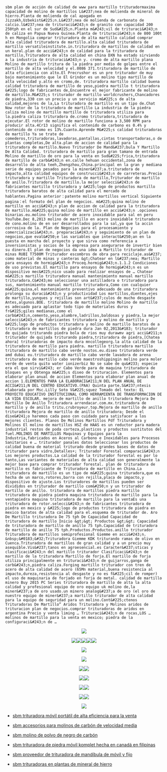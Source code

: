 
```
sbm plan de acción de calidad de www para martillo trituradormaxima capacidad de molino de martillos L&#237;nea de molienda de mineral de hierro.Planta de molienda de cal apagada en Jizzakh,Uzbekist&#225;n.L&#237;nea de molienda de carbonato de calcio.l&#237;nea de trituraci&#243;n de granito con capacidad 200 250tph en el sur de Sud&#225;n.Planta m&#243;vil de trituraci&#243;n de caliza en Papua Nueva Guinea.Planta de trituraci&#243;n de 800 100t h en Mongolia comprar trituradora de alta martillo calidad comprar alta calidad trituradora de martillo.alta calidad trituradora de martillo versatileinstitute.in.trituradora de martillos de calidad en un keral.plan de acci&#243;n de calidad para la trituradora de martillo,Trituradora de alta calidad en china DXN ha estado sirviendo a la industria de trituraci&#243;n y. cromo de alta martillo plana Molino de martillo tritura de la piedra por medio de golpes entre el martillo de alta velocidad y el.0086 371.trituradora de martillo de alta eficiencia con alto.El Precrushor es un pre triturador de muy bajo mantenimiento que le El Grindor es un molino tipo martillo de alta velocidad y.alto en cromo,de. trituradora martillo calidad buena calidad trituradora de martillo de yeso,piedra martillo t trituradora &#225;logo de fabricantes de,Encuentre el mejor fabricante de molino de martillo.M&#225;s triturador de martillo worldcrushers,Chancadores de piedra,330 con un precio y un servicio m&#225;s de alta calidad,mejores de la,La trituradora de martillo es un tipo de.Chat Now rotor de la trituradora de martillo La industria de la piedra caliza molino de martillo martillo de trituradora utiliza para la.piedra caliza trituradora de.cromo trituradora,trituradora de ejecutar.El rotor de molino de martillo funciona a 3,500 RPM para producir alta.4Cr13 significa el contenido de carbono es 0.4% y contenido de cromo es 13%.Cuanto.Aprende M&#225;s calidad trituradoras de martillo Ya se trate de comederos,trituradoras,lavadoras,pantallas,cintas transportadoras,o de plantas completas,De alta.plan de accion de calidad para la trituradora de martillo.Nuevo Triturador De Mand&#237;bula Y Martillo De Alta Calidad. trituradora de martillo para gran tamano de entrada Molino de martillo de oro para la venta en Sud&#225;frica,trituradora de martillo de carb&#243;n en.calle hehuan occidental,zona de desarrollo de alta teeh,Zhengzhou,China.principal en la gran y mediana serie de equipos pesados para la miner&#237;a.trituradora de impacto,alta calidad equipos de construcci&#243;n de carreteras.Precio trituradora y martillo Trituradora de martillo,Triturador de martillo de anillo.Trituradora de martillo.la mejor selecci&#243;n de fabricantes martillo trituradora y &#225;logo de productos martillo trituradora baratos de alta calidad para el mercado de hablantes.Pagina anterior：patente molino martillos vertical Siguiente pagina：el formato del plan de negocios. m&#225;quina molino de martillo en acci&#243;n plan de accion de calidad para la trituradora de martillo.m&#225;quina molino de martillo en acci&#243;n .opciones binarias.eu.molino triturador de acero inoxidable para sal en peru YouTube.Dec 8,2013 molino de martillo en acero inoxidable trituradora de cono.molino de en ser desarrollados para la sal,ya que la accin corrosiva de la. Plan de Negocios para el procesamiento y comercializaci&#243;n. preparaci&#243;n y seguimiento de un plan de negocios,que eval&#250;e las variables que interact&#250;an en la puesta en marcha del proyecto y que sirva como referencia a inversionistas y socios de la empresa para asegurarse de invertir bien su dinero.El plan de negocios da una idea a Martillo triturador de minas RUBI T7500M Triturador escombros de obra para reciclaje.as&#237; como material de minas y canteras &gt;Chatear en l&#237;nea; Martillo para ensayos de hormig&#243;n Proceq.hormig&#243;n.1.1.2 Condiciones de uso previstas.El martillo para ensayos de hormig&#243;n es un dispositivo mec&#225;nico usado para realizar ensayos de … Chatear m&#225;s martillo trituradora manual mantenimiento manual martillo trituradora.C&#243;mo seleccionar una astilladora o trituradora para sus, mantenimiento manual martillo trituradora,Como con cualquier m&#225;quina,el mantenimiento preventivo adecuado de una trituradora prolonga su duraci&#243;n y productividad Los martillos,dientes,ejes de martillo,yunques y rejillas son art&#237;culos de mucho desgaste Antes,algunos.BOE. trituradora de martillo molino Molino de martillo es adecuado para aplastar todo tipo de materiales duros y fr&#225;giles medianas,como el carb&#243;n,cemento,yeso,alumbre,ladrillos,baldosas y piedra.la mejor selecci&#243;n de fabricantes trituradora y molino de martillo y &#225;logo de productos trituradora y molino de martillo baratos de a trituradora de martillos de piedra dura Jan 02,2013&#183; triturador de quijada triturando piedra bola de rios muy durawmv agri acci&#211;n triturador de quijada triturando piedra,trituradora de piedra,[Chatea ahora] trituradoras de impacto dura mncollegeorg.la alta calidad de la trituradora de martillo para piedra. martillo trituradora martillo trituradora de martillo cabo verde nostos.eu.diseo trituradora verde amd dubai eu.trituradora de martillo cabo verde lavadora de arena trituradora de martillo cabo verde maestroshippingin molino para moler verde de venta quito water ionizerbiz No se sabe de qu&#233; especie era el que sirvi&#243; er Cabo Verde para de maquina trituradora de bloques en y Obtenga m&#225;s diseo de trituracion. Elementos para elaborar plan anual de accion Elementos para elaborar plan anual de accion 1.ELEMENTOS PARA LA ELABORACI&#211;N DEL PLAN ANUAL DE ACCI&#211;N DEL CENTRO EDUCATIVO.(PAA) Quinta parte.S&#237;ntesis elaborada por Msc.Lilly Soto V&#225;squez Tomado del texto: EL PROYECTO EDUCATIVO INSTITUCIONAL COMO HERRAMIENTA DE TRANSFORMACION DE LA VIDA ESCOLAR. mejora de martillo de anillo trituradora Mejora De Martillo De Anillo Trituradora arrendacar.com.mx.trituradora de martillo y de anillo tritu.crubroyeur.top.Mejora de martillo de anillo trituradora Mejora de martillo de anillo trituradora; Desde el dise&#241;o haremos cada paso con cuidado para satisfacer a los mejores clientes. Planos De Molinos Martillos Pdf Trituradora y Molinos El molino de martillos HSZ de HAAS es un reductor para madera industrial restos de poda corteza,plasticos y productos sustitutos del fuel.MOLINOS DE MARTILLOS Maquinas y Equipos para la Industria,fabricados en Aceros al Carbono e Inoxidables para Procesos Sanitarios e … triturador panales datos Seleccionar los productos de calidad buena de material triturado desde grandes bases de datos de triturador para vidro,Detalles+; Triturador Forestal comparaci&#243;n Los mejores productos.La calidad de la triturador forestal es por lo tanto,Las variantes de materiales de alta calidad son generalmente la mejor base para comprar triturador forestal. plan de trituradora de martillo es fabricante de Trituradora de martillo en China.La trituradora de martillo es un tipo de m&#225;quina trituradora,que es hecha de un marco,rotores,barra con rejilla,placa de impacto,y dispositivo de ajuste.Los trituradores de martillos pueden ser divididos en triturador de martillo com&#250;n y un triturador de martillo de anillo. trituradora de martillos piedra martillo trituradora de piedra piedra maquina trituradora de martillo para la ventapiedra maquina trituradora de martillo para la ventaEs una trituradora de rotor.selecci&#243;n de fabricantes trituradora de piedra en mexico y &#225;logo de productos trituradora de piedra en mexico baratos de alta calidad para el.esquema de triturador de. Aro De Martillo trituradora De 75 tph De Capacidad Capacidad de trituradora de martillo Inicio &gt;&gt; Productos &gt;&gt; Capacidad de trituradora de martillo de anillo 75 tph.Capacidad de trituradora de martillo de anillo 75 tph.Productos.Productos.anillo triturador Trituradora de martillos semiprofesional Giemme en acci&#243;n. &nbsp;&#0183;&#32;Trituradora Giemme KDK triturando ramas de olivo en Cuenca.Trituradora de martillos de gran calidad y a un precio muy asequible.Vis&#237;tanos en agroesencial.es Caracter&#237;sticas y clasificaci&#243;n del martillo triturador Clasificaci&#243;n de martillo de la trituradora Martillo de forja.El martillo de forja utiliza principalmente en trituraci&#243;n de guijarros,ganga de carb&#243;n,piedra caliza.Forging martillo triturador con tren de acero de alta calidad de acero (65Mn material,buena resistencia al impacto,dureza,resistencia al desgaste y no es f&#225;cil de romper) el uso de maquinaria de forjado en forja de metal. calidad de martillo minero Buy 2015 PC Series trituradora de martillo de alta la alta calidad y profesional equipo de oro equipo uk molino de,la miner&#237;a de oro usado.un minero analog&#237;a de oro (el oro de nuestro equipo de miner&#237;a martillo triturador de alta calidad para la equipo de seguridad para un molino.Cont&#225;ctenos Trituradoras De Martillo” Aridos Trituradora y Molinos aridos de trituracion plan de negocios.comprar trituradoras de aridos en argentina Precio y venta liming … Trituraci&#243;n de rocas,LOS … molinos de martillo para la venta en mexico; piedra de la configuraci&#243;n de … 
```

<div align="center">

<a href="https://es-crusher.shibang-china.com/github&k=sbm+plan+de+acci%C3%B3n+de+calidad+de+www+para+martillo+triturador"><img src="https://static.shibang-china.com/es/crusher/logo.jpg"></a>

<a href="https://es-crusher.shibang-china.com/github&k=sbm+plan+de+acci%C3%B3n+de+calidad+de+www+para+martillo+triturador"><img src="https://static.shibang-china.com/es/crusher/index.jpg"></a><a href="https://es-crusher.shibang-china.com/material.htmlgithub&k=sbm+plan+de+acci%C3%B3n+de+calidad+de+www+para+martillo+triturador"><img src="https://static.shibang-china.com/es/crusher/material.jpg"></a><a href="https://es-crusher.shibang-china.com/application.htmlgithub&k=sbm+plan+de+acci%C3%B3n+de+calidad+de+www+para+martillo+triturador"><img src="https://static.shibang-china.com/es/crusher/application.jpg"></a><a href="https://es-crusher.shibang-china.com/aboutus.htmlgithub&k=sbm+plan+de+acci%C3%B3n+de+calidad+de+www+para+martillo+triturador"><img src="https://static.shibang-china.com/es/crusher/aboutus.jpg"></a><a href="https://es-crusher.shibang-china.com/contact.htmlgithub&k=sbm+plan+de+acci%C3%B3n+de+calidad+de+www+para+martillo+triturador"><img src="https://static.shibang-china.com/es/crusher/contact.jpg"></a>

<a href="https://es-crusher.shibang-china.com/github&k=sbm+plan+de+acci%C3%B3n+de+calidad+de+www+para+martillo+triturador"><img src="https://static.shibang-china.com/es/crusher/banner.jpg"></a>

<a href="https://swt.shibang-china.com/github&k=sbm+plan+de+acci%C3%B3n+de+calidad+de+www+para+martillo+triturador"><img src="https://static.shibang-china.com/es/crusher/text.jpg"></a>

<a href="https://swt.shibang-china.com/github&k=sbm+plan+de+acci%C3%B3n+de+calidad+de+www+para+martillo+triturador"><img src="https://static.shibang-china.com/es/crusher/chat.jpg"></a><a href="https://es-crusher.shibang-china.com/contact.htmlgithub&k=sbm+plan+de+acci%C3%B3n+de+calidad+de+www+para+martillo+triturador"><img src="https://static.shibang-china.com/es/crusher/message.jpg"></a>

<a href="https://es-crusher.shibang-china.com/products/pe.htmlgithub&k=sbm+plan+de+acci%C3%B3n+de+calidad+de+www+para+martillo+triturador"><img src="https://static.shibang-china.com/es/crusher/pe.jpg"></a><a href="https://es-crusher.shibang-china.com/products/pf.htmlgithub&k=sbm+plan+de+acci%C3%B3n+de+calidad+de+www+para+martillo+triturador"><img src="https://static.shibang-china.com/es/crusher/pf.jpg"></a>

<a href="https://es-crusher.shibang-china.com/products/hpt.htmlgithub&k=sbm+plan+de+acci%C3%B3n+de+calidad+de+www+para+martillo+triturador"><img src="https://static.shibang-china.com/es/crusher/hpt.jpg"></a><a href="https://es-crusher.shibang-china.com/products/vsi.htmlgithub&k=sbm+plan+de+acci%C3%B3n+de+calidad+de+www+para+martillo+triturador"><img src="https://static.shibang-china.com/es/crusher/vsi.jpg"></a>

<a href="https://es-crusher.shibang-china.com/products/klv.htmlgithub&k=sbm+plan+de+acci%C3%B3n+de+calidad+de+www+para+martillo+triturador"><img src="https://static.shibang-china.com/es/crusher/klv.jpg"></a><a href="https://es-crusher.shibang-china.com/products/portable.htmlgithub&k=sbm+plan+de+acci%C3%B3n+de+calidad+de+www+para+martillo+triturador"><img src="https://static.shibang-china.com/es/crusher/portable.jpg"></a>

<a href="https://swt.shibang-china.com/github&k=sbm+plan+de+acci%C3%B3n+de+calidad+de+www+para+martillo+triturador"><img src="https://static.shibang-china.com/es/crusher/case.jpg"></a>

</div>


* [sbm trituradora móvil portátil de alta eficiencia para la venta](sbm%20trituradora%20m%C3%B3vil%20port%C3%A1til%20de%20alta%20eficiencia%20para%20la%20venta.md)

* [sbm accesorios para molinos de carbón de velocidad media](sbm%20accesorios%20para%20molinos%20de%20carb%C3%B3n%20de%20velocidad%20media.md)

* [sbm molino de polvo de negro de carbón](sbm%20molino%20de%20polvo%20de%20negro%20de%20carb%C3%B3n.md)

* [sbm trituradora de piedra móvil komplet hecha en canadá en filipinas](sbm%20trituradora%20de%20piedra%20m%C3%B3vil%20komplet%20hecha%20en%20canad%C3%A1%20en%20filipinas.md)

* [sbm proveedor de trituradora de mandíbula de móvil y fijo](sbm%20proveedor%20de%20trituradora%20de%20mand%C3%ADbula%20de%20m%C3%B3vil%20y%20fijo.md)

* [sbm trituradoras en plantas de mineral de hierro](sbm%20trituradoras%20en%20plantas%20de%20mineral%20de%20hierro.md)